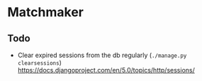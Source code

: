 # Matchmaker

## Todo

- Clear expired sessions from the db regularly (`./manage.py clearsessions`)
  <https://docs.djangoproject.com/en/5.0/topics/http/sessions/>
